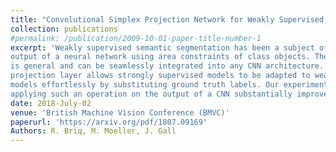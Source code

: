 ```yaml
---
title: "Convolutional Simplex Projection Network for Weakly Supervised Semantic Segmentation (CSPN)"
collection: publications
#permalink: /publication/2009-10-01-paper-title-number-1
excerpt: 'Weakly supervised semantic segmentation has been a subject of increased interest due to the scarcity of fully annotated images. We introduce a new optimization approach for solving weakly supervised semantic segmentation with deep Convolutional Neural Networks(CNNs). The method introduces a novel layer which applies simplex projection on the
output of a neural network using area constraints of class objects. The proposed method
is general and can be seamlessly integrated into any CNN architecture. Moreover, the
projection layer allows strongly supervised models to be adapted to weakly supervised
models effortlessly by substituting ground truth labels. Our experiments have shown that
applying such an operation on the output of a CNN substantially improves the accuracy of the baseline architecture and allows for faster convergence.'
date: 2018-July-02
venue: 'British Machine Vision Conference (BMVC)'
paperurl: 'https://arxiv.org/pdf/1807.09169'
Authors: R. Briq, M. Moeller, J. Gall
---
```


